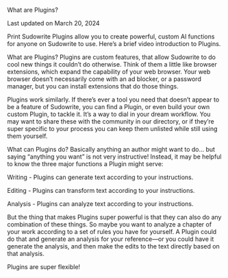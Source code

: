What are Plugins?

Last updated on March 20, 2024

Print
Sudowrite Plugins allow you to create powerful, custom AI functions for anyone on Sudowrite to use. Here’s a brief video introduction to Plugins.

 

 
 
What are Plugins?
Plugins are custom features, that allow Sudowrite to do cool new things it couldn’t do otherwise. Think of them a little like browser extensions, which expand the capability of your web browser. Your web browser doesn’t necessarily come with an ad blocker, or a password manager, but you can install extensions that do those things.

Plugins work similarly. If there’s ever a tool you need that doesn’t appear to be a feature of Sudowrite, you can find a Plugin, or even build your own custom Plugin, to tackle it. It’s a way to dial in your dream workflow. You may want to share these with the community in our directory, or if they’re super specific to your process you can keep them unlisted while still using them yourself.

What can Plugins do?
Basically anything an author might want to do… but saying “anything you want” is not very instructive! Instead, it may be helpful to know the three major functions a Plugin might serve:

Writing - Plugins can generate text according to your instructions.

Editing - Plugins can transform text according to your instructions.

Analysis - Plugins can analyze text according to your instructions.

But the thing that makes Plugins super powerful is that they can also do any combination of these things. So maybe you want to analyze a chapter of your work according to a set of rules you have for yourself. A Plugin could do that and generate an analysis for your reference—or you could have it generate the analysis, and then make the edits to the text directly based on that analysis.

Plugins are super flexible!